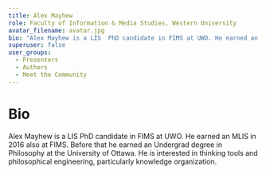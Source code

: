 ```yaml
---
title: Alex Mayhew
role: Faculty of Information & Media Studies, Western University
avatar_filename: avatar.jpg
bio: "Alex Mayhew is a LIS  PhD candidate in FIMS at UWO. He earned an MLIS in 2016 also at FIMS. Before that he earned an Undergrad degree in Philosophy at the University of Ottawa. He is interested in thinking tools and philosophical engineering, particularly knowledge organization."
superuser: false
user_groups:
  - Presenters
  - Authors
  - Meet the Community
---
```


# Bio

Alex Mayhew is a LIS  PhD candidate in FIMS at UWO. He earned an MLIS in 2016 also at FIMS. Before that he earned an Undergrad degree in Philosophy at the University of Ottawa. He is interested in thinking tools and philosophical engineering, particularly knowledge organization.
